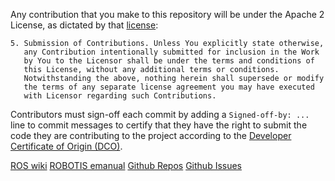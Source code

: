 Any contribution that you make to this repository will
be under the Apache 2 License, as dictated by that
[license](http://www.apache.org/licenses/LICENSE-2.0.html):

~~~
5. Submission of Contributions. Unless You explicitly state otherwise,
   any Contribution intentionally submitted for inclusion in the Work
   by You to the Licensor shall be under the terms and conditions of
   this License, without any additional terms or conditions.
   Notwithstanding the above, nothing herein shall supersede or modify
   the terms of any separate license agreement you may have executed
   with Licensor regarding such Contributions.
~~~

Contributors must sign-off each commit by adding a `Signed-off-by: ...`
line to commit messages to certify that they have the right to submit
the code they are contributing to the project according to the
[Developer Certificate of Origin (DCO)](https://developercertificate.org/).


[ROS wiki](http://wiki.ros.org/open_manipulator_with_tb3)
[ROBOTIS emanual](http://emanual.robotis.com/docs/en/platform/open_manipulator/manipulation)
[Github Repos](https://github.com/ROBOTIS-GIT/open_manipulator)
[Github Issues](https://github.com/ROBOTIS-GIT/open_manipulator/issues)
